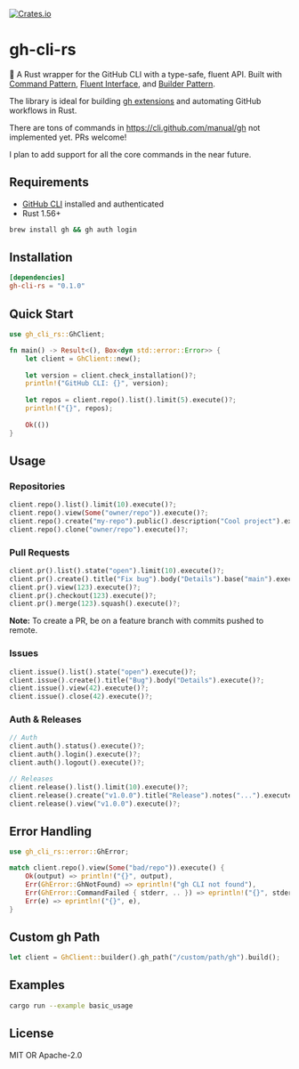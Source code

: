 [![Crates.io](https://img.shields.io/crates/v/gh-cli-rs.svg)](https://crates.io/crates/gh-cli-rs)

# gh-cli-rs

🦀 A Rust wrapper for the GitHub CLI with a type-safe, fluent API. Built with [Command Pattern](https://en.wikipedia.org/wiki/Command_pattern), [Fluent Interface](https://en.wikipedia.org/wiki/Fluent_interface), and [Builder Pattern](https://en.wikipedia.org/wiki/Builder_pattern).

The library is ideal for building [gh extensions](https://github.com/topics/gh-extension) and automating GitHub workflows in Rust.

There are tons of commands in https://cli.github.com/manual/gh not implemented yet. PRs welcome!

I plan to add support for all the core commands in the near future.

## Requirements

- [GitHub CLI](https://cli.github.com/) installed and authenticated
- Rust 1.56+

```bash
brew install gh && gh auth login
```

## Installation

```toml
[dependencies]
gh-cli-rs = "0.1.0"
```

## Quick Start

```rust
use gh_cli_rs::GhClient;

fn main() -> Result<(), Box<dyn std::error::Error>> {
    let client = GhClient::new();
    
    let version = client.check_installation()?;
    println!("GitHub CLI: {}", version);
    
    let repos = client.repo().list().limit(5).execute()?;
    println!("{}", repos);
    
    Ok(())
}
```

## Usage

### Repositories

```rust
client.repo().list().limit(10).execute()?;
client.repo().view(Some("owner/repo")).execute()?;
client.repo().create("my-repo").public().description("Cool project").execute()?;
client.repo().clone("owner/repo").execute()?;
```

### Pull Requests

```rust
client.pr().list().state("open").limit(10).execute()?;
client.pr().create().title("Fix bug").body("Details").base("main").execute()?;
client.pr().view(123).execute()?;
client.pr().checkout(123).execute()?;
client.pr().merge(123).squash().execute()?;
```

**Note:** To create a PR, be on a feature branch with commits pushed to remote.

### Issues

```rust
client.issue().list().state("open").execute()?;
client.issue().create().title("Bug").body("Details").execute()?;
client.issue().view(42).execute()?;
client.issue().close(42).execute()?;
```

### Auth & Releases

```rust
// Auth
client.auth().status().execute()?;
client.auth().login().execute()?;
client.auth().logout().execute()?;

// Releases
client.release().list().limit(10).execute()?;
client.release().create("v1.0.0").title("Release").notes("...").execute()?;
client.release().view("v1.0.0").execute()?;
```

## Error Handling

```rust
use gh_cli_rs::error::GhError;

match client.repo().view(Some("bad/repo")).execute() {
    Ok(output) => println!("{}", output),
    Err(GhError::GhNotFound) => eprintln!("gh CLI not found"),
    Err(GhError::CommandFailed { stderr, .. }) => eprintln!("{}", stderr),
    Err(e) => eprintln!("{}", e),
}
```

## Custom gh Path

```rust
let client = GhClient::builder().gh_path("/custom/path/gh").build();
```

## Examples

```bash
cargo run --example basic_usage
```

## License

MIT OR Apache-2.0

